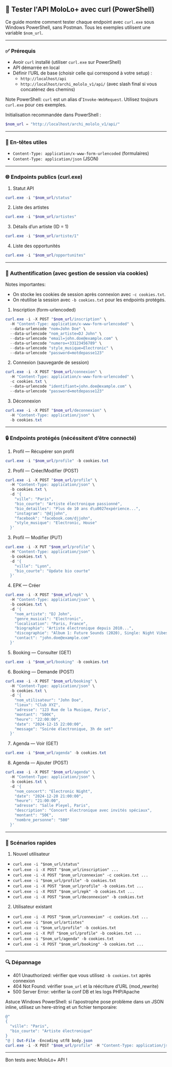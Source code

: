 ## 🧪 Tester l'API MoloLo+ avec curl (PowerShell)

Ce guide montre comment tester chaque endpoint avec `curl.exe` sous Windows PowerShell, sans Postman. Tous les exemples utilisent une variable `$nom_url`.

---

### ✅ Prérequis
- Avoir `curl` installé (utiliser `curl.exe` sur PowerShell)
- API démarrée en local
- Définir l’URL de base (choisir celle qui correspond à votre setup) :
  - `http://localhost/api`
  - `http://localhost/archi_mololo_v1/api/` (avec slash final si vous concaténez des chemins)

Note PowerShell: `curl` est un alias d'`Invoke-WebRequest`. Utilisez toujours `curl.exe` pour ces exemples.

Initialisation recommandée dans PowerShell :
```powershell
$nom_url = "http://localhost/archi_mololo_v1/api/"
```

---

### 🔧 En-têtes utiles
- `Content-Type: application/x-www-form-urlencoded` (formulaires)
- `Content-Type: application/json` (JSON)

---

### 🌐 Endpoints publics (curl.exe)

1) Statut API
```powershell
curl.exe -i "$nom_url/status"
```

2) Liste des artistes
```powershell
curl.exe -i "$nom_url/artistes"
```

3) Détails d’un artiste (ID = 1)
```powershell
curl.exe -i "$nom_url/artiste/1"
```

4) Liste des opportunités
```powershell
curl.exe -i "$nom_url/opportunites"
```

---

### 🔐 Authentification (avec gestion de session via cookies)

Notes importantes:
- On stocke les cookies de session après connexion avec `-c cookies.txt`.
- On réutilise la session avec `-b cookies.txt` pour les endpoints protégés.

1) Inscription (form-urlencoded)
```powershell
curl.exe -i -X POST "$nom_url/inscription" \
  -H "Content-Type: application/x-www-form-urlencoded" \
  --data-urlencode "nom=John Doe" \
  --data-urlencode "nom_artiste=DJ John" \
  --data-urlencode "email=john.doe@example.com" \
  --data-urlencode "numero=+33123456789" \
  --data-urlencode "style_musique=Electronic" \
  --data-urlencode "password=motdepasse123"
```

2) Connexion (sauvegarde de session)
```powershell
curl.exe -i -X POST "$nom_url/connexion" \
  -H "Content-Type: application/x-www-form-urlencoded" \
  -c cookies.txt \
  --data-urlencode "identifiant=john.doe@example.com" \
  --data-urlencode "password=motdepasse123"
```

3) Déconnexion
```powershell
curl.exe -i -X POST "$nom_url/deconnexion" \
  -H "Content-Type: application/json" \
  -b cookies.txt
```

---

### 🔒 Endpoints protégés (nécéssitent d’être connecté)

1) Profil — Récupérer son profil
```powershell
curl.exe -i "$nom_url/profile" -b cookies.txt
```

2) Profil — Créer/Modifier (POST)
```powershell
curl.exe -i -X POST "$nom_url/profile" \
  -H "Content-Type: application/json" \
  -b cookies.txt \
  -d '{
    "ville": "Paris",
    "bio_courte": "Artiste électronique passionné",
    "bio_detailles": "Plus de 10 ans d\u0027expérience...",
    "instagram": "@djjohn",
    "facebook": "facebook.com/djjohn",
    "style_musique": "Electronic, House"
  }'
```

3) Profil — Modifier (PUT)
```powershell
curl.exe -i -X PUT "$nom_url/profile" \
  -H "Content-Type: application/json" \
  -b cookies.txt \
  -d '{
    "ville": "Lyon",
    "bio_courte": "Update bio courte"
  }'
```

4) EPK — Créer
```powershell
curl.exe -i -X POST "$nom_url/epk" \
  -H "Content-Type: application/json" \
  -b cookies.txt \
  -d '{
    "nom_artiste": "DJ John",
    "genre_musical": "Electronic",
    "localisation": "Paris, France",
    "biographie": "Artiste électronique depuis 2010...",
    "discographie": "Album 1: Future Sounds (2020), Single: Night Vibes (2024)",
    "contact": "john.doe@example.com"
  }'
```

5) Booking — Consulter (GET)
```powershell
curl.exe -i "$nom_url/booking" -b cookies.txt
```

6) Booking — Demande (POST)
```powershell
curl.exe -i -X POST "$nom_url/booking" \
  -H "Content-Type: application/json" \
  -b cookies.txt \
  -d '{
    "nom_utilisateur": "John Doe",
    "lieux": "Club XYZ",
    "adresse": "123 Rue de la Musique, Paris",
    "montant": "500€",
    "heure": "22:00:00",
    "date": "2024-12-15 22:00:00",
    "message": "Soirée électronique, 3h de set"
  }'
```

7) Agenda — Voir (GET)
```powershell
curl.exe -i "$nom_url/agenda" -b cookies.txt
```

8) Agenda — Ajouter (POST)
```powershell
curl.exe -i -X POST "$nom_url/agenda" \
  -H "Content-Type: application/json" \
  -b cookies.txt \
  -d '{
    "nom_concert": "Electronic Night",
    "date": "2024-12-20 21:00:00",
    "heure": "21:00:00",
    "adresse": "Salle Pleyel, Paris",
    "description": "Concert électronique avec invités spéciaux",
    "montant": "50€",
    "nombre_personne": "500"
  }'
```

---

### 🧪 Scénarios rapides

1) Nouvel utilisateur
- `curl.exe -i "$nom_url/status"`
- `curl.exe -i -X POST "$nom_url/inscription" ...`
- `curl.exe -i -X POST "$nom_url/connexion" -c cookies.txt ...`
- `curl.exe -i "$nom_url/profile" -b cookies.txt`
- `curl.exe -i -X POST "$nom_url/profile" -b cookies.txt ...`
- `curl.exe -i -X POST "$nom_url/epk" -b cookies.txt ...`
- `curl.exe -i -X POST "$nom_url/deconnexion" -b cookies.txt`

2) Utilisateur existant
- `curl.exe -i -X POST "$nom_url/connexion" -c cookies.txt ...`
- `curl.exe -i "$nom_url/artistes"`
- `curl.exe -i "$nom_url/profile" -b cookies.txt`
- `curl.exe -i -X PUT "$nom_url/profile" -b cookies.txt ...`
- `curl.exe -i "$nom_url/agenda" -b cookies.txt`
- `curl.exe -i -X POST "$nom_url/booking" -b cookies.txt ...`

---

### 🔍 Dépannage
- 401 Unauthorized: vérifier que vous utilisez `-b cookies.txt` après connexion
- 404 Not Found: vérifier `$nom_url` et la réécriture d’URL (mod_rewrite)
- 500 Server Error: vérifier la conf DB et les logs PHP/Apache

Astuce Windows PowerShell: si l’apostrophe pose problème dans un JSON inline, utilisez un here-string et un fichier temporaire:
```powershell
@"
{
  "ville": "Paris",
  "bio_courte": "Artiste électronique"
}
"@ | Out-File -Encoding utf8 body.json
curl.exe -i -X POST "$nom_url/profile" -H "Content-Type: application/json" -b cookies.txt --data-binary @body.json
```

---

Bon tests avec MoloLo+ API !

